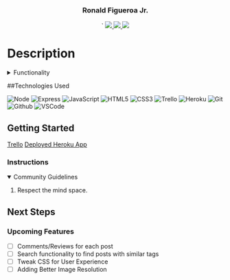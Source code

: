 <!-- <link rel="images" href="images">
<div align="center">
   <img src=""/>
</div> -->

<div align="center">
  <h3>Ronald Figueroa Jr.</h3>`                             
  <a href="https://github.com/ronaldfigueroajr"_target="_blank">
    <img src="https://img.shields.io/badge/-Portfolio:ronaldigueroajr.github.io-darkgreen?style=flat&logo=medium"/>
  </a>
  <a href="https://www.linkedin.com/in/ronaldfigueroajr/" target="_blank">
    <img src="https://img.shields.io/badge/-linkedin.com/in/ronaldfigueroajr-blue?style=flat&``logo=Linkedin&logoColor=white">
  </a> 
  <a href="figueroajrronald@gmail.com" target="_blank">
    <img src="https://img.shields.io/badge/-figueroajrronald@gmail.com-c14438?style=flat&logo=Gmail&``logoColor=white">
  </a>
</div>

<h1>Description</h1>
<!-- <img align="center"img src=""</p> -->

<details>
<summary>Functionality</summary>

You are not alone.



| Description                          | Screenshot    |
| ------------------------------------ | ------------- |
| <h3 align="center">Landing Page</h3> | <img src="https://i.gyazo.com/7d4e76ad9e6c5270742ba17810af3658.jpg"/> |
| <h3 align="center">New Post</h3>     | <img src="https://i.gyazo.com/9c1af3696bc179399ba3d0be7922d296.jpg"/> |
| <h3 align="center">Posts Lists</h3>  | <img src="https://i.gyazo.com/95d09ee5667baa640a7f208eac7867f3.jpg"/> |

</details>

##Technologies Used

![Node](https://img.shields.io/badge/-Node.js-333?style=flat&logo=node.js)
![Express](https://img.shields.io/badge/-Express-333?style=flat&logo=express)
![JavaScript](https://img.shields.io/badge/-JavaScript-333?style=flat&logo=javascript)
![HTML5](https://img.shields.io/badge/-HTML5-333?style=flat&logo=html5)
![CSS3](https://img.shields.io/badge/-CSS-333?style=flat&logo=css3)
![Trello](https://img.shields.io/badge/-Trello-333?style=flat&logo=trello)
![Heroku](https://img.shields.io/badge/-Heroku-333?style=flat&logo=heroku)
![Git](https://img.shields.io/badge/-Git-333?style=flat&logo=git)
![Github](https://img.shields.io/badge/-GitHub-333?style=flat&logo=github)
![VSCode](https://img.shields.io/badge/-VS_Code-333?style=flat&logo=visualstudio)

<h2>Getting Started </h2>
<a href="https://trello.com/b/oxB58d0j/cloud-district">Trello</a>
<a href="https://cloud-district-blog.herokuapp.com/">Deployed Heroku App</a>

<h3>Instructions </h3>
<details open>
  <summary>Community Guidelines</summary>
  <ol>
  <li>Respect the mind space.</li>
  </ol>
</details>

## Next Steps

### Upcoming Features

- [ ] Comments/Reviews for each post
- [ ] Search functionality to find posts with similar tags
- [ ] Tweak CSS for User Experience
- [ ] Adding Better Image Resolution
